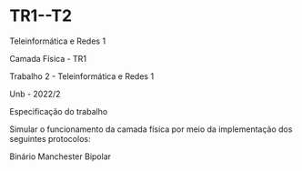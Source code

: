 # TR1--T2
Teleinformática e Redes 1

Camada Física - TR1

Trabalho 2 - Teleinformática e Redes 1

Unb - 2022/2

Especificação do trabalho

Simular o funcionamento da camada física por meio da implementação dos seguintes protocolos:

Binário
Manchester
Bipolar
